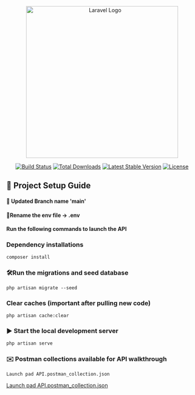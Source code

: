 <p align="center"><a href="https://laravel.com" target="_blank"><img src="https://raw.githubusercontent.com/laravel/art/master/logo-lockup/5%20SVG/2%20CMYK/1%20Full%20Color/laravel-logolockup-cmyk-red.svg" width="400" alt="Laravel Logo"></a></p>

<p align="center">
<a href="https://github.com/laravel/framework/actions"><img src="https://github.com/laravel/framework/workflows/tests/badge.svg" alt="Build Status"></a>
<a href="https://packagist.org/packages/laravel/framework"><img src="https://img.shields.io/packagist/dt/laravel/framework" alt="Total Downloads"></a>
<a href="https://packagist.org/packages/laravel/framework"><img src="https://img.shields.io/packagist/v/laravel/framework" alt="Latest Stable Version"></a>
<a href="https://packagist.org/packages/laravel/framework"><img src="https://img.shields.io/packagist/l/laravel/framework" alt="License"></a>
</p>

## 🚀 Project Setup Guide

#### 📌 Updated Branch name 'main'

#### 📂Rename the env file -> .env

#### Run the following commands to launch the API

### Dependency installations

`composer install`

### 🛠️Run the migrations and seed database

`php artisan migrate --seed`

### Clear caches (important after pulling new code)

`php artisan cache:clear
`
### ▶️ Start the local development server

`php artisan serve`

### ✉️ Postman collections available for API walkthrough 

`Launch pad API.postman_collection.json`

[Launch pad API.postman_collection.json](The%20Collection)
